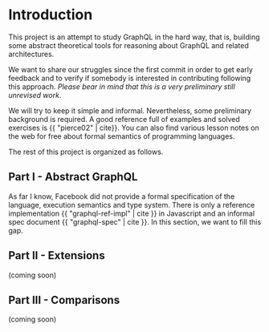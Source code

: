 # Introduction

This project is an attempt to study GraphQL in the hard way, that is, building some abstract theoretical tools for reasoning about GraphQL and related architectures.

We want to share our struggles since the first commit in order to get early feedback and to verify if somebody is interested in contributing following this approach. _Please bear in mind that this is a very preliminary still unrevised work._

We will try to keep it simple and informal. Nevertheless, some preliminary background is required. A good reference full of examples and solved exercises is {{ "pierce02" | cite}}. You can also find various lesson notes on the web for free about formal semantics of programming languages.

The rest of this project is organized as follows.

## Part I - Abstract GraphQL

As far I know, Facebook did not provide a formal specification of the language, execution semantics and type system. There is only a reference implementation {{ "graphql-ref-impl" | cite }} in Javascript and an informal spec document {{ "graphql-spec" | cite }}. In this section, we want to fill this gap.

## Part II - Extensions

(coming soon)

## Part III - Comparisons

(coming soon)
